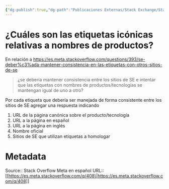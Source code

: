 ```yaml
---
{"dg-publish":true,"dg-path":"Publicaciones Externas/Stack Exchange/Stack Overflow en español/Stack Overflow en español Meta/es.meta.stackoverflow.com-408.md","permalink":"/publicaciones-externas/stack-exchange/stack-overflow-en-espanol/stack-overflow-en-espanol-meta/es-meta-stackoverflow-com-408/","title":"¿Cuáles son las etiquetas icónicas relativas a nombres de productos?","hide":true,"noteIcon":"\"0\"","created":"2024-04-03T12:49:10.418-06:00","updated":"2024-04-05T16:43:58.702-06:00"}
---
```


# ¿Cuáles son las etiquetas icónicas relativas a nombres de productos?

En relación a https://es.meta.stackoverflow.com/questions/393/se-deber%c3%ada-mantener-consistencia-en-las-etiquetas-con-otros-sitios-de-se

> ¿se debería mantener consistencia entre los sitios de SE e intentar
> que las etiquetas con nombres de productos/tecnologías se mantengan
> igual de uno a otro?

Por cada etiqueta que debería ser manejada de forma consistente entre los sitios de SE agregar una respuesta indicando

1. URL de la página canónica sobre el producto/tecnología
  1. URL a la página en español
  2. URL a la página en inglés
2. Nombre oficial
3. Sitios de SE que utilizan etiquetas a homologar

# Metadata
Source:: Stack Overflow Meta en español
URL:: [[https://es.meta.stackoverflow.com/q/408\|https://es.meta.stackoverflow.com/q/408]]

